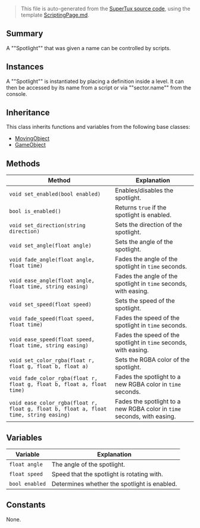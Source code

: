 > This file is auto-generated from the [SuperTux source code](https://github.com/SuperTux/supertux/tree/master/src), using the template [ScriptingPage.md](https://github.com/SuperTux/wiki/tree/master/templates/ScriptingPage.md).

Summary
-------

A ""Spotlight"" that was given a name can be controlled by scripts.

Instances
--------

A ""Spotlight"" is instantiated by placing a definition inside a level. It can then be accessed by its name from a script or via ""sector.name"" from the console. 

Inheritance
--------

This class inherits functions and variables from the following base classes:
* [MovingObject](https://github.com/SuperTux/supertux/wiki/ScriptingMovingObject)
* [GameObject](https://github.com/SuperTux/supertux/wiki/ScriptingGameObject)


Methods
-------

Method | Explanation
-------|-------
`void set_enabled(bool enabled)` | Enables/disables the spotlight.
`bool is_enabled()` | Returns `true` if the spotlight is enabled.
`void set_direction(string direction)` | Sets the direction of the spotlight.
`void set_angle(float angle)` | Sets the angle of the spotlight.
`void fade_angle(float angle, float time)` | Fades the angle of the spotlight in `time` seconds.
`void ease_angle(float angle, float time, string easing)` | Fades the angle of the spotlight in `time` seconds, with easing.
`void set_speed(float speed)` | Sets the speed of the spotlight.
`void fade_speed(float speed, float time)` | Fades the speed of the spotlight in `time` seconds.
`void ease_speed(float speed, float time, string easing)` | Fades the speed of the spotlight in `time` seconds, with easing.
`void set_color_rgba(float r, float g, float b, float a)` | Sets the RGBA color of the spotlight.
`void fade_color_rgba(float r, float g, float b, float a, float time)` | Fades the spotlight to a new RGBA color in `time` seconds.
`void ease_color_rgba(float r, float g, float b, float a, float time, string easing)` | Fades the spotlight to a new RGBA color in `time` seconds, with easing.


Variables
---------

Variable | Explanation
---------|---------
`float angle` | The angle of the spotlight.
`float speed` | Speed that the spotlight is rotating with.
`bool enabled` | Determines whether the spotlight is enabled.


Constants
---------

None.
